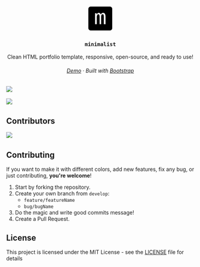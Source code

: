 <p align="center">
  <img src="https://raw.githubusercontent.com/imgios/minimalist/master/.github/minimalist-512.png" width="64">
  <h3 align="center"><code>minimalist</code></h3>
</p>

<p align="center">Clean HTML portfolio template, responsive, open-source, and ready to use!</p>

<h6 align="center"><a href="https://imgios.github.io/minimalist/">Demo</a> · Built with <a href="https://getbootstrap.com/">Bootstrap</a></h6>

![](https://github.com/CIS320-team-3/CIS320-Team-3/blob/d600e6c4b912ca77ba1e74e26434aa8bc76d4537/Templates/Simple%20Themes/Simple-Minimal/assets/images/projects.jpeg)

![](https://github.com/CIS320-team-3/CIS320-Team-3/blob/d600e6c4b912ca77ba1e74e26434aa8bc76d4537/Templates/Simple%20Themes/Simple-Minimal/assets/images/experience.jpeg)

## Contributors

<a href="https://github.com/imgios/minimalist/graphs/contributors">
  <img src="https://contrib.rocks/image?repo=imgios/minimalist" />
</a>

## Contributing
If you want to make it with different colors, add new features, fix any bug, or just contributing, **you're welcome**!
1. Start by forking the repository.
2. Create your own branch from `develop`: 
    - `feature/featureName`
    - `bug/bugName`
3. Do the magic and write good commits message!
4. Create a Pull Request.

## License

This project is licensed under the MIT License - see the [LICENSE](LICENSE) file for details
